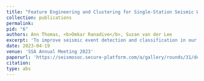 ```yaml
---
title: "Feature Engineering and Clustering for Single-Station Seismic Waveform Classification in an Urban Environment"
collection: publications
permalink: 
pid: "6"
authors: Ann Thomas, <b>Omkar Ranadive</b>, Suzan van der Lee 
excerpt: 'To improve seismic event detection and classification in our increasingly urban and often sparsely-instrumented environment, it is important to expand our single-station methods to detect small seismic events in highly-fluctuating, high-amplitude background noise. In this study, we aim to identify effective waveform features which can detect and discriminate small local earthquakes, explosions such as quarry blasts, recurring industrial activity, and other sources of environmental and anthropogenic noise in urban seismic data. Some explored features include measures of power spectral density (PSD) misfit and modified STA/LTA ratios using skewness and kurtosis in the frequency domain. To assess the ability of our features in detecting transient events in urban seismic data, we apply a simple unsupervised learning model (K-means clustering) to continuous feature data from a single broadband station in the Chicago area. We systematically investigate how the findings of our clustering model change with additional features and processing steps. For instance, we explore how filtering our waveforms at characteristic frequency bands of environmental and anthropogenic noise can improve our model performance. We will present a few notable clusters of seismic events in the Chicago area and discuss their characterizing features and possible sources. To assess the efficacy of our features in different urban environments, we also apply our clustering model to continuous data from a single station in Singapore and present our preliminary findings. We conclude by discussing additional features and methods that will be explored in the future to improve our model performance and analysis.'
date: 2023-04-19
venue: 'SSA Annual Meeting 2023'
paperurl: 'https://seismosoc.secure-platform.com/a/gallery/rounds/31/details/9476'
citation: 
type: abs 
---
```

